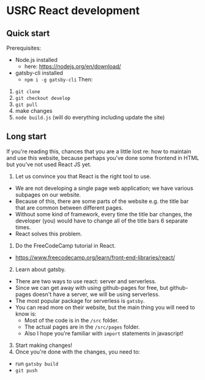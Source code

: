 # USRC React development
## Quick start
Prerequisites:
- Node.js installed
  - here: https://nodejs.org/en/download/
- gatsby-cli installed 
  - `npm i -g gatsby-cli`
Then:
1. `git clone`
2. `git checkout develop`
3. `git pull`
4. make changes
5. `node build.js` (will do everything including update the site)

## Long start
If you're reading this, chances that you are a little lost re: how to maintain and use this website, because perhaps you've done some frontend in HTML but you've not used React JS yet.
1. Let us convince you that React is the right tool to use.
  - We are not developing a single page web application; we have various subpages on our website.
  - Because of this, there are some parts of the website e.g. the title bar that are common between different pages.
  - Without some kind of framework, every time the title bar changes, the developer (you) would have to change all of the title bars 6 separate times.
  - React solves this problem.
1. Do the FreeCodeCamp tutorial in React.
  - https://www.freecodecamp.org/learn/front-end-libraries/react/
2. Learn about gatsby.
  - There are two ways to use react: server and serverless. 
  - Since we can get away with using github-pages for free, but github-pages doesn't have a server, we will be using serverless.
  - The most popular package for serverless is `gatsby`. 
  - You can read more on their website, but the main thing you will need to know is:
    - Most of the code is in the `/src` folder.
    - The actual pages are in the `/src/pages` folder.
    - Also I hope you're familiar with `import` statements in javascript!
3. Start making changes!
4. Once you're done with the changes, you need to:
  - run `gatsby build`
  - `git push`
